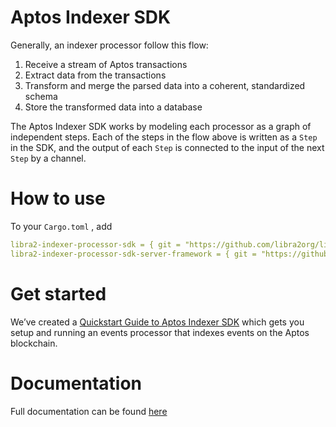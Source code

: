 # Aptos Indexer SDK
Generally, an indexer processor follow this flow:

1. Receive a stream of Aptos transactions
2. Extract data from the transactions
3. Transform and merge the parsed data into a coherent, standardized schema
4. Store the transformed data into a database

The Aptos Indexer SDK works by modeling each processor as a graph of independent steps. Each of the steps in the flow above is written as a `Step` in the SDK, and the output of each `Step` is connected to the input of the next `Step` by a channel.

# How to use

To your `Cargo.toml` , add

```yaml
libra2-indexer-processor-sdk = { git = "https://github.com/libra2org/libra2-indexer-processor-sdk.git", rev = "{COMMIT_HASH}" }
libra2-indexer-processor-sdk-server-framework = { git = "https://github.com/libra2org/libra2-indexer-processor-sdk.git", rev = "{COMMIT_HASH}" }
```

# Get started

We’ve created a [Quickstart Guide to Aptos Indexer SDK](https://aptos.dev/build/indexer/indexer-sdk/quickstart) which gets you setup and running an events processor that indexes events on the Aptos blockchain. 

# Documentation
Full documentation can be found [here](https://aptos.dev/build/indexer/indexer-sdk/documentation)

